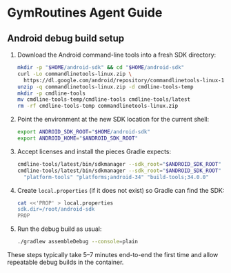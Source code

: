 # GymRoutines Agent Guide

## Android debug build setup
1. Download the Android command-line tools into a fresh SDK directory:
   ```bash
   mkdir -p "$HOME/android-sdk" && cd "$HOME/android-sdk"
   curl -Lo commandlinetools-linux.zip \
     https://dl.google.com/android/repository/commandlinetools-linux-11076708_latest.zip
   unzip -q commandlinetools-linux.zip -d cmdline-tools-temp
   mkdir -p cmdline-tools
   mv cmdline-tools-temp/cmdline-tools cmdline-tools/latest
   rm -rf cmdline-tools-temp commandlinetools-linux.zip
   ```
2. Point the environment at the new SDK location for the current shell:
   ```bash
   export ANDROID_SDK_ROOT="$HOME/android-sdk"
   export ANDROID_HOME="$ANDROID_SDK_ROOT"
   ```
3. Accept licenses and install the pieces Gradle expects:
   ```bash
   cmdline-tools/latest/bin/sdkmanager --sdk_root="$ANDROID_SDK_ROOT" --licenses
   cmdline-tools/latest/bin/sdkmanager --sdk_root="$ANDROID_SDK_ROOT" \
     "platform-tools" "platforms;android-34" "build-tools;34.0.0"
   ```
4. Create `local.properties` (if it does not exist) so Gradle can find the SDK:
   ```bash
   cat <<'PROP' > local.properties
   sdk.dir=/root/android-sdk
   PROP
   ```
5. Run the debug build as usual:
   ```bash
   ./gradlew assembleDebug --console=plain
   ```

These steps typically take 5–7 minutes end-to-end the first time and allow repeatable debug builds in the container.
